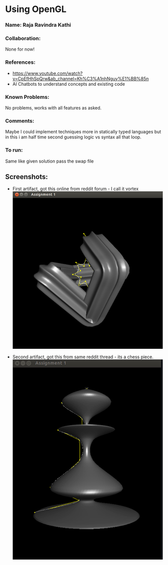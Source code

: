 # Using OpenGL 

### Name: Raja Ravindra Kathi

### Collaboration: 
None for now!

### References:
- https://www.youtube.com/watch?v=CpEfHhSpQrw&ab_channel=Kh%C3%A1nhNguy%E1%BB%85n
- AI Chatbots to understand concepts and existing code

### Known Problems: 
No problems, works with all features as asked.

### Comments: 
Maybe I could implement techniques more in statically typed languages but in this i am half time second guessing logic vs syntax all that loop.

### To run:
Same like given solution pass the swap file

## Screenshots:

- First artifact, got this online from reddit forum - I call it vortex
![](./vortex_sim.png)

- Second artifact, got this from same reddit thread - its a chess piece.
![](./chess_image.png)


